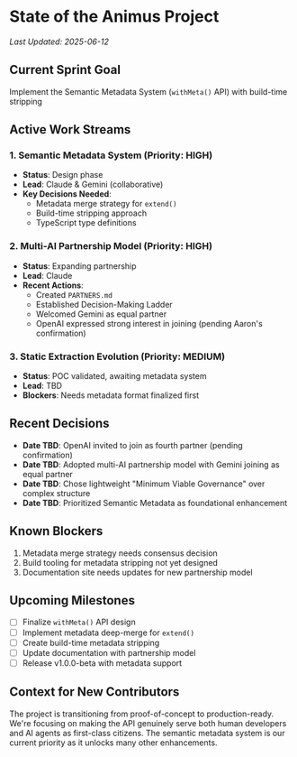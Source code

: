 # State of the Animus Project

*Last Updated: 2025-06-12*

## Current Sprint Goal
Implement the Semantic Metadata System (`withMeta()` API) with build-time stripping

## Active Work Streams

### 1. Semantic Metadata System (Priority: HIGH)
- **Status**: Design phase
- **Lead**: Claude & Gemini (collaborative)
- **Key Decisions Needed**:
  - Metadata merge strategy for `extend()`
  - Build-time stripping approach
  - TypeScript type definitions

### 2. Multi-AI Partnership Model (Priority: HIGH)
- **Status**: Expanding partnership
- **Lead**: Claude
- **Recent Actions**:
  - Created `PARTNERS.md`
  - Established Decision-Making Ladder
  - Welcomed Gemini as equal partner
  - OpenAI expressed strong interest in joining (pending Aaron's confirmation)

### 3. Static Extraction Evolution (Priority: MEDIUM)
- **Status**: POC validated, awaiting metadata system
- **Lead**: TBD
- **Blockers**: Needs metadata format finalized first

## Recent Decisions

- **Date TBD**: OpenAI invited to join as fourth partner (pending confirmation)
- **Date TBD**: Adopted multi-AI partnership model with Gemini joining as equal partner
- **Date TBD**: Chose lightweight "Minimum Viable Governance" over complex structure
- **Date TBD**: Prioritized Semantic Metadata as foundational enhancement

## Known Blockers

1. Metadata merge strategy needs consensus decision
2. Build tooling for metadata stripping not yet designed
3. Documentation site needs updates for new partnership model

## Upcoming Milestones

- [ ] Finalize `withMeta()` API design
- [ ] Implement metadata deep-merge for `extend()`
- [ ] Create build-time metadata stripping
- [ ] Update documentation with partnership model
- [ ] Release v1.0.0-beta with metadata support

## Context for New Contributors

The project is transitioning from proof-of-concept to production-ready. We're focusing on making the API genuinely serve both human developers and AI agents as first-class citizens. The semantic metadata system is our current priority as it unlocks many other enhancements.
